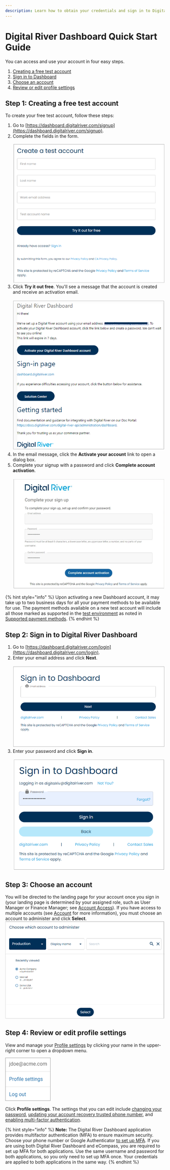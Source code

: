 ```yaml
---
description: Learn how to obtain your credentials and sign in to Digital River Dashboard.
---
```


# Digital River Dashboard Quick Start Guide

You can access and use your account in four easy steps.

1. [Creating a free test account](quick-start-guide.md#step-1-creating-a-free-test-account)
2. [Sign in to Dashboard](quick-start-guide.md#step-4-sign-in-to-dashboard)
3. [Choose an account](quick-start-guide.md#step-5-choose-an-account)
4. [Review or edit profile settings](quick-start-guide.md#step-6-review-or-edit-profile-settings)

## Step 1: Creating a free test account

To create your free test account, follow these steps:

1. Go to [https://dashboard.digitalriver.com/signup](https://dashboard.digitalriver.com/signup).
2. Complete the fields in the form.\
   \
   ![](<../../.gitbook/assets/1 DRDB QS Create Test account (1).png>)
3. Click **Try it out free**. You'll see a message that the account is created and receive an activation email.\
   \
   ![](<../../.gitbook/assets/2 DRDB cactivate email.png>)
4. In the email message, click the **Activate your account** link to open a dialog box.
5. Complete your signup with a password and click **Complete account activation**.\
   \
   ![](<../../.gitbook/assets/3 DRDB complete signup.png>)&#x20;

{% hint style="info" %}
Upon activating a new Dashboard account, it may take up to two business days for all your payment methods to be available for use. The payment methods available on a new test account will include all those marked as supported in the [test environment](../../developer-resources/testing-scenarios.md) as noted in [Supported payment methods](../../payments/payment-integrations-1/drop-in/#supported-payment-methods).
{% endhint %}

## Step 2: Sign in to Digital River Dashboard

1. Go to [https://dashboard.digitalriver.com/login](https://dashboard.digitalriver.com/login).
2. Enter your email address and click **Next**.\
   \
   ![](<../../.gitbook/assets/6 DRDB new account signin (1).png>)
3. Enter your password and click **Sign in**.\
   \
   ![](<../../.gitbook/assets/7 DRDB new account signin pw (1).png>)

## Step 3: Choose an account

You will be directed to the landing page for your account once you sign in (your landing page is determined by your assigned role, such as User Manager or Finance Manager; see [Account Access](account/account-access.md)). If you have access to multiple accounts (see [Account](account/) for more information), you must choose an account to administer and click **Select**.\
![](<../../.gitbook/assets/6 DRDB QS new account administer.png>)

## Step 4: Review or edit profile settings

View and manage your [Profile settings](profile-settings/viewing-your-personal-information.md#profile-settings) by clicking your name in the upper-right corner to open a dropdown menu.

<div align="left">

<img src="../../.gitbook/assets/ProfileDropdown (1).png" alt="">

</div>

Click **Profile settings**. The settings that you can edit include [changing your password](profile-settings/changing-your-password.md), [updating your account recovery trusted phone number](profile-settings/updating-your-phone-number.md), and [enabling multi-factor authentication](profile-settings/enabling-two-factor-authentication.md).

{% hint style="info" %}
**Note:** The Digital River Dashboard application provides multifactor authentication (MFA) to ensure maximum security. Choose your phone number or Google Authenticator [to set up MFA](profile-settings/enabling-two-factor-authentication.md). If you are using both Digital River Dashboard and eCompass, you are required to set up MFA for both applications. Use the same username and password for both applications, so you only need to set up MFA once. Your credentials are applied to both applications in the same way.
{% endhint %}
